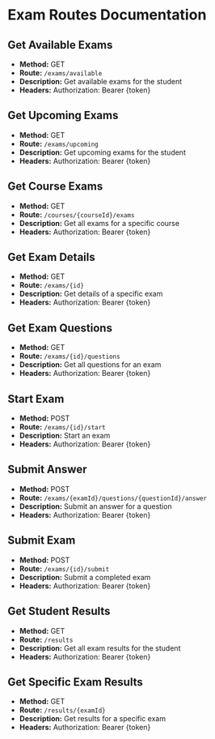 
# Exam Routes Documentation

## Get Available Exams
- **Method:** GET
- **Route:** `/exams/available`
- **Description:** Get available exams for the student
- **Headers:** Authorization: Bearer {token}

## Get Upcoming Exams
- **Method:** GET
- **Route:** `/exams/upcoming`
- **Description:** Get upcoming exams for the student
- **Headers:** Authorization: Bearer {token}

## Get Course Exams
- **Method:** GET
- **Route:** `/courses/{courseId}/exams`
- **Description:** Get all exams for a specific course
- **Headers:** Authorization: Bearer {token}

## Get Exam Details
- **Method:** GET
- **Route:** `/exams/{id}`
- **Description:** Get details of a specific exam
- **Headers:** Authorization: Bearer {token}

## Get Exam Questions
- **Method:** GET
- **Route:** `/exams/{id}/questions`
- **Description:** Get all questions for an exam
- **Headers:** Authorization: Bearer {token}

## Start Exam
- **Method:** POST
- **Route:** `/exams/{id}/start`
- **Description:** Start an exam
- **Headers:** Authorization: Bearer {token}

## Submit Answer
- **Method:** POST
- **Route:** `/exams/{examId}/questions/{questionId}/answer`
- **Description:** Submit an answer for a question
- **Headers:** Authorization: Bearer {token}

## Submit Exam
- **Method:** POST
- **Route:** `/exams/{id}/submit`
- **Description:** Submit a completed exam
- **Headers:** Authorization: Bearer {token}

## Get Student Results
- **Method:** GET
- **Route:** `/results`
- **Description:** Get all exam results for the student
- **Headers:** Authorization: Bearer {token}

## Get Specific Exam Results
- **Method:** GET
- **Route:** `/results/{examId}`
- **Description:** Get results for a specific exam
- **Headers:** Authorization: Bearer {token}
